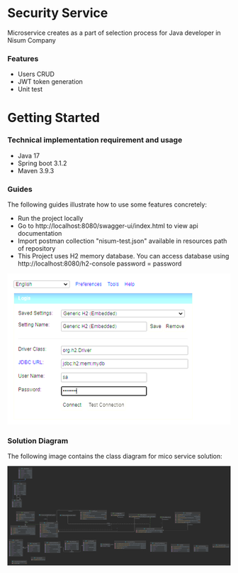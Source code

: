 # Security Service
Microservice creates as a part of selection process for Java developer in Nisum Company

### Features

* Users CRUD
* JWT token generation
* Unit test

# Getting Started

### Technical implementation requirement and usage

* Java 17
* Spring boot 3.1.2
* Maven 3.9.3

### Guides
The following guides illustrate how to use some features concretely:

* Run the project locally
* Go to http://localhost:8080/swagger-ui/index.html to view api documentation
* Import postman collection "nisum-test.json" available in resources path of repository
* This Project uses H2 memory database. You can access database using http://localhost:8080/h2-console password = password

![img_1.png](img_1.png)


### Solution Diagram
The following image contains the class diagram for mico service solution:

![img.png](img.png)